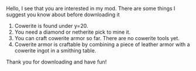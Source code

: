 Hello, I see that you are interested in my mod.
There are some things I suggest you know about before downloading it


1. Cowerite is found under y=20.
2. You need a diamond or netherite pick to mine it.
3. You can craft cowerite armor so far. There are no cowerite tools yet.
4. Cowerite armor is craftable by combining a piece of leather armor with a cowerite ingot in a smithing table.


Thank you for downloading and have fun!
